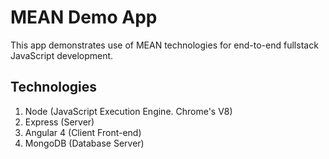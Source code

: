 # MEAN Demo App

This app demonstrates use of MEAN technologies for end-to-end fullstack JavaScript development.

## Technologies
1. Node (JavaScript Execution Engine. Chrome's V8)
2. Express (Server)
3. Angular 4 (Client Front-end)
4. MongoDB (Database Server)